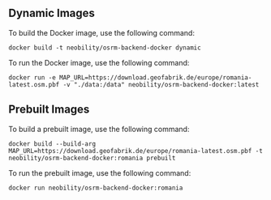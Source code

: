 ## Dynamic Images

To build the Docker image, use the following command:

```docker build -t neobility/osrm-backend-docker dynamic```

To run the Docker image, use the following command:

```docker run -e MAP_URL=https://download.geofabrik.de/europe/romania-latest.osm.pbf -v "./data:/data" neobility/osrm-backend-docker:latest```

## Prebuilt Images

To build a prebuilt image, use the following command:

```docker build --build-arg MAP_URL=https://download.geofabrik.de/europe/romania-latest.osm.pbf -t neobility/osrm-backend-docker:romania prebuilt```

To run the prebuilt image, use the following command:

```docker run neobility/osrm-backend-docker:romania```
